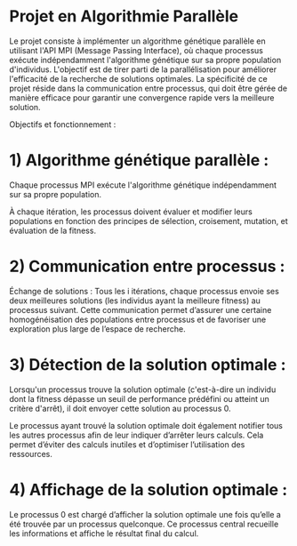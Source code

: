 # Projet en Algorithmie Parallèle

Le projet consiste à implémenter un algorithme génétique parallèle en utilisant l'API MPI (Message Passing Interface), où chaque processus exécute indépendamment l'algorithme génétique sur sa propre population d'individus. L'objectif est de tirer parti de la parallélisation pour améliorer l'efficacité de la recherche de solutions optimales. La spécificité de ce projet réside dans la communication entre processus, qui doit être gérée de manière efficace pour garantir une convergence rapide vers la meilleure solution.

Objectifs et fonctionnement :

# 1) Algorithme génétique parallèle :

Chaque processus MPI exécute l'algorithme génétique indépendamment sur sa propre population.

À chaque itération, les processus doivent évaluer et modifier leurs populations en fonction des principes de sélection, croisement, mutation, et évaluation de la fitness.

# 2) Communication entre processus :

Échange de solutions : Tous les i itérations, chaque processus envoie ses deux meilleures solutions (les individus ayant la meilleure fitness) au processus suivant. Cette communication permet d’assurer une certaine homogénéisation des populations entre processus et de favoriser une exploration plus large de l’espace de recherche.

# 3) Détection de la solution optimale :

Lorsqu'un processus trouve la solution optimale (c'est-à-dire un individu dont la fitness dépasse un seuil de performance prédéfini ou atteint un critère d'arrêt), il doit envoyer cette solution au processus 0.

Le processus ayant trouvé la solution optimale doit également notifier tous les autres processus afin de leur indiquer d’arrêter leurs calculs. Cela permet d’éviter des calculs inutiles et d’optimiser l’utilisation des ressources.

# 4) Affichage de la solution optimale :

Le processus 0 est chargé d’afficher la solution optimale une fois qu’elle a été trouvée par un processus quelconque. Ce processus central recueille les informations et affiche le résultat final du calcul.
